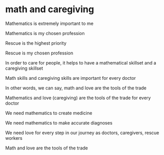 # math and caregiving

Mathematics is extremely important to me

Mathematics is my chosen profession

Rescue is the highest priority

Rescue is my chosen profession

In order to care for people, it helps to have a mathematical skillset and a caregiving skillset

Math skills and caregiving skills are important for every doctor

In other words, we can say, math and love are the tools of the trade

Mathematics and love (caregiving) are the tools of the trade for every doctor

We need mathematics to create medicine

We need mathematics to make accurate diagnoses

We need love for every step in our journey as doctors, caregivers, rescue workers

Math and love are the tools of the trade
